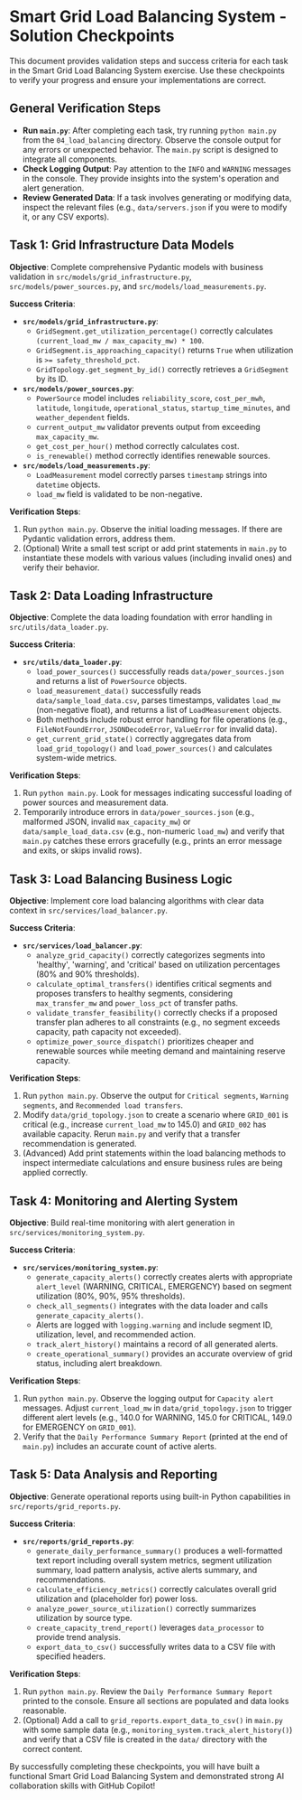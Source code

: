 # Smart Grid Load Balancing System - Solution Checkpoints

This document provides validation steps and success criteria for each task in the Smart Grid Load Balancing System exercise. Use these checkpoints to verify your progress and ensure your implementations are correct.

## General Verification Steps

-   **Run `main.py`**: After completing each task, try running `python main.py` from the `04_load_balancing` directory. Observe the console output for any errors or unexpected behavior. The `main.py` script is designed to integrate all components.
-   **Check Logging Output**: Pay attention to the `INFO` and `WARNING` messages in the console. They provide insights into the system's operation and alert generation.
-   **Review Generated Data**: If a task involves generating or modifying data, inspect the relevant files (e.g., `data/servers.json` if you were to modify it, or any CSV exports).

## Task 1: Grid Infrastructure Data Models

**Objective**: Complete comprehensive Pydantic models with business validation in `src/models/grid_infrastructure.py`, `src/models/power_sources.py`, and `src/models/load_measurements.py`.

**Success Criteria**:
-   **`src/models/grid_infrastructure.py`**:
    -   `GridSegment.get_utilization_percentage()` correctly calculates `(current_load_mw / max_capacity_mw) * 100`.
    -   `GridSegment.is_approaching_capacity()` returns `True` when utilization is `>= safety_threshold_pct`.
    -   `GridTopology.get_segment_by_id()` correctly retrieves a `GridSegment` by its ID.
-   **`src/models/power_sources.py`**:
    -   `PowerSource` model includes `reliability_score`, `cost_per_mwh`, `latitude`, `longitude`, `operational_status`, `startup_time_minutes`, and `weather_dependent` fields.
    -   `current_output_mw` validator prevents output from exceeding `max_capacity_mw`.
    -   `get_cost_per_hour()` method correctly calculates cost.
    -   `is_renewable()` method correctly identifies renewable sources.
-   **`src/models/load_measurements.py`**:
    -   `LoadMeasurement` model correctly parses `timestamp` strings into `datetime` objects.
    -   `load_mw` field is validated to be non-negative.

**Verification Steps**:
1.  Run `python main.py`. Observe the initial loading messages. If there are Pydantic validation errors, address them.
2.  (Optional) Write a small test script or add print statements in `main.py` to instantiate these models with various values (including invalid ones) and verify their behavior.

## Task 2: Data Loading Infrastructure

**Objective**: Complete the data loading foundation with error handling in `src/utils/data_loader.py`.

**Success Criteria**:
-   **`src/utils/data_loader.py`**:
    -   `load_power_sources()` successfully reads `data/power_sources.json` and returns a list of `PowerSource` objects.
    -   `load_measurement_data()` successfully reads `data/sample_load_data.csv`, parses timestamps, validates `load_mw` (non-negative float), and returns a list of `LoadMeasurement` objects.
    -   Both methods include robust error handling for file operations (e.g., `FileNotFoundError`, `JSONDecodeError`, `ValueError` for invalid data).
    -   `get_current_grid_state()` correctly aggregates data from `load_grid_topology()` and `load_power_sources()` and calculates system-wide metrics.

**Verification Steps**:
1.  Run `python main.py`. Look for messages indicating successful loading of power sources and measurement data.
2.  Temporarily introduce errors in `data/power_sources.json` (e.g., malformed JSON, invalid `max_capacity_mw`) or `data/sample_load_data.csv` (e.g., non-numeric `load_mw`) and verify that `main.py` catches these errors gracefully (e.g., prints an error message and exits, or skips invalid rows).

## Task 3: Load Balancing Business Logic

**Objective**: Implement core load balancing algorithms with clear data context in `src/services/load_balancer.py`.

**Success Criteria**:
-   **`src/services/load_balancer.py`**:
    -   `analyze_grid_capacity()` correctly categorizes segments into 'healthy', 'warning', and 'critical' based on utilization percentages (80% and 90% thresholds).
    -   `calculate_optimal_transfers()` identifies critical segments and proposes transfers to healthy segments, considering `max_transfer_mw` and `power_loss_pct` of transfer paths.
    -   `validate_transfer_feasibility()` correctly checks if a proposed transfer plan adheres to all constraints (e.g., no segment exceeds capacity, path capacity not exceeded).
    -   `optimize_power_source_dispatch()` prioritizes cheaper and renewable sources while meeting demand and maintaining reserve capacity.

**Verification Steps**:
1.  Run `python main.py`. Observe the output for `Critical segments`, `Warning segments`, and `Recommended load transfers`.
2.  Modify `data/grid_topology.json` to create a scenario where `GRID_001` is critical (e.g., increase `current_load_mw` to 145.0) and `GRID_002` has available capacity. Rerun `main.py` and verify that a transfer recommendation is generated.
3.  (Advanced) Add print statements within the load balancing methods to inspect intermediate calculations and ensure business rules are being applied correctly.

## Task 4: Monitoring and Alerting System

**Objective**: Build real-time monitoring with alert generation in `src/services/monitoring_system.py`.

**Success Criteria**:
-   **`src/services/monitoring_system.py`**:
    -   `generate_capacity_alerts()` correctly creates alerts with appropriate `alert_level` (WARNING, CRITICAL, EMERGENCY) based on segment utilization (80%, 90%, 95% thresholds).
    -   `check_all_segments()` integrates with the data loader and calls `generate_capacity_alerts()`.
    -   Alerts are logged with `logging.warning` and include segment ID, utilization, level, and recommended action.
    -   `track_alert_history()` maintains a record of all generated alerts.
    -   `create_operational_summary()` provides an accurate overview of grid status, including alert breakdown.

**Verification Steps**:
1.  Run `python main.py`. Observe the logging output for `Capacity alert` messages. Adjust `current_load_mw` in `data/grid_topology.json` to trigger different alert levels (e.g., 140.0 for WARNING, 145.0 for CRITICAL, 149.0 for EMERGENCY on `GRID_001`).
2.  Verify that the `Daily Performance Summary Report` (printed at the end of `main.py`) includes an accurate count of active alerts.

## Task 5: Data Analysis and Reporting

**Objective**: Generate operational reports using built-in Python capabilities in `src/reports/grid_reports.py`.

**Success Criteria**:
-   **`src/reports/grid_reports.py`**:
    -   `generate_daily_performance_summary()` produces a well-formatted text report including overall system metrics, segment utilization summary, load pattern analysis, active alerts summary, and recommendations.
    -   `calculate_efficiency_metrics()` correctly calculates overall grid utilization and (placeholder for) power loss.
    -   `analyze_power_source_utilization()` correctly summarizes utilization by source type.
    -   `create_capacity_trend_report()` leverages `data_processor` to provide trend analysis.
    -   `export_data_to_csv()` successfully writes data to a CSV file with specified headers.

**Verification Steps**:
1.  Run `python main.py`. Review the `Daily Performance Summary Report` printed to the console. Ensure all sections are populated and data looks reasonable.
2.  (Optional) Add a call to `grid_reports.export_data_to_csv()` in `main.py` with some sample data (e.g., `monitoring_system.track_alert_history()`) and verify that a CSV file is created in the `data/` directory with the correct content.

By successfully completing these checkpoints, you will have built a functional Smart Grid Load Balancing System and demonstrated strong AI collaboration skills with GitHub Copilot!
